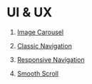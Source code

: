 # UI & UX

1. [Image Carousel](https://github.com/Hyuk/UI-UX/tree/master/image-carousel)

1. [Classic Navigation](https://github.com/Hyuk/UI-UX/tree/master/classic-navigation)

1. [Responsive Navigation](https://github.com/Hyuk/UI-UX/tree/master/responsive-navigation)

1. [Smooth Scroll](https://github.com/Hyuk/UI-UX/tree/master/smooth-scroll)